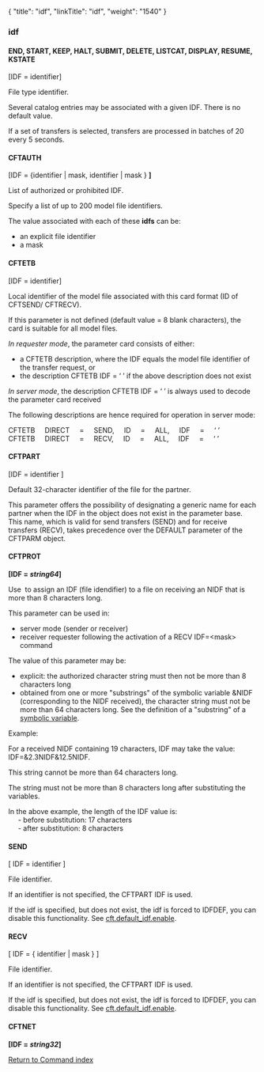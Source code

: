 {
    "title": "idf",
    "linkTitle": "idf",
    "weight": "1540"
}<span id="idf"></span>

### idf

<span id="idf_END"></span><span id="idf_CFTCAT"></span>

#### END, START, KEEP, HALT, SUBMIT, DELETE, LISTCAT, DISPLAY, RESUME, KSTATE

\[IDF = identifier\]

File type identifier.

Several catalog entries may be associated with a given IDF. There is
no default value.

If a set of transfers is selected, transfers are processed in batches
of 20 every 5 seconds.

<span id="idf_CFTAUTH"></span>

#### CFTAUTH

\[IDF = {identifier | mask, identifier | mask
} **\]**

List of authorized or prohibited IDF.

Specify a list of up to 200 model file identifiers.

The value associated with each of these <span style="font-weight: bold;">idfs</span>
can be:

- an explicit file
    identifier
- a mask

<span id="idf_CFTETB"></span>

#### CFTETB

\[IDF = identifier\]

Local identifier of the model file associated with this card format
(ID of CFTSEND/ CFTRECV).

If this parameter is not defined (default value = 8 blank characters),
the card is suitable for all model files.

*In requester mode*, the parameter
card consists of either:

- a
    CFTETB description, where the IDF equals the model file identifier of
    the transfer request, or
- the
    description CFTETB IDF = ‘ ’ if the above description does not exist

*In server mode*, the description CFTETB
IDF = ‘ ’ is always used to decode the parameter card received

The following descriptions are hence required for operation in server
mode:

CFTETB     DIRECT     =    
SEND,     ID     =    
ALL,     IDF     =    
‘ ’  
CFTETB     DIRECT     =    
RECV,     ID     =    
ALL,     IDF     =    
‘ ’

<span id="idf_CFTPART"></span>

#### CFTPART

\[IDF = identifier \]

Default 32-character identifier of the file for the partner.

This parameter offers the possibility of designating a generic name
for each partner when the IDF in the object does not exist in the parameter
base. This name, which is valid for send transfers (SEND) and for receive
transfers (RECV), takes precedence over the DEFAULT parameter of the CFTPARM
object.

<span id="idf_CFTPROT"></span>

#### CFTPROT

**\[IDF = *string64*\]**

Use  to assign an IDF (file idendifier) to a file
on receiving an NIDF that is more than 8 characters long.

This parameter can be used in:

- server mode (sender
    or receiver)
- receiver requester
    following the activation of a RECV IDF=&lt;mask> command

The value of this parameter may be:

- explicit: the authorized
    character string must then not be more than 8 characters long
- obtained from one
    or more "substrings" of the symbolic variable &NIDF (corresponding
    to the NIDF received), the character string must not be more than 64 characters
    long. See the definition of a "substring" of a [symbolic variable](../../symbolic_variables).

Example:

For a received NIDF containing 19 characters, IDF may take the value:
IDF=&2.3NIDF&12.5NIDF.

This string cannot be more than 64 characters long.

The string must not be more than 8 characters long after substituting
the variables.

In the above example, the length of the IDF value is:  
     - before substitution: 17 characters  
     - after substitution: 8 characters

#### SEND

\[ IDF = identifier \]

File identifier.

If an identifier is not specified, the CFTPART IDF is used.

If the idf is specified, but does not exist, the idf is forced to IDFDEF, you can disable this functionality. See [cft.default\_idf.enable](../../../../admin_intro/uconf/uconf_parameters).

<span id="IDF_send_recv"></span>

#### RECV

\[ IDF = { identifier | mask } \]

File identifier.

If an identifier is not specified, the CFTPART IDF is used.

If the idf is specified, but does not exist, the idf is forced to IDFDEF, you can disable this functionality. See [cft.default\_idf.enable](../../../../admin_intro/uconf/uconf_parameters).

#### CFTNET

**\[IDF = *string32*\]**

[Return to Command index](../../)
